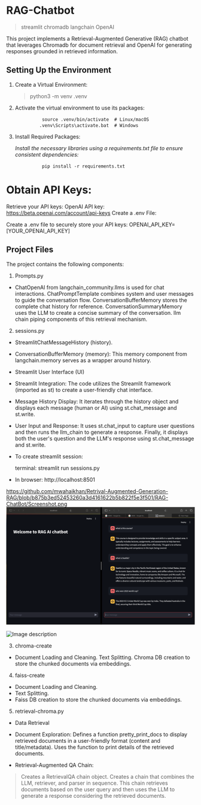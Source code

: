# RAG-Chatbot

> streamlit 
> chromadb
> langchain
> OpenAI

This project implements a Retrieval-Augmented Generative (RAG) chatbot that leverages Chromadb for document retrieval and OpenAI for generating responses grounded in retrieved information. 

## Setting Up the Environment

1. Create a Virtual Environment:

     > python3 -m venv .venv


2. Activate the virtual environment to use its packages:

                 source .venv/bin/activate  # Linux/macOS
                .venv\Scripts\activate.bat  # Windows
  
3. Install Required Packages:

      *Install the necessary libraries using a requirements.txt file to ensure consistent dependencies:*

                 pip install -r requirements.txt


# Obtain API Keys:

Retrieve your API keys:
OpenAI API key: https://beta.openai.com/account/api-keys
Create a .env File:

Create a .env file to securely store your API keys:
OPENAI_API_KEY=[YOUR_OPENAI_API_KEY]

## Project Files

The project contains the following components:

1. Prompts.py
* ChatOpenAI from langchain_community.llms is used for chat interactions.
ChatPromptTemplate combines system and user messages to guide the conversation flow.
ConversationBufferMemory stores the complete chat history for reference.
ConversationSummaryMemory uses the LLM to create a concise summary of the conversation.
llm chain piping components of this retrieval mechanism.

2. sessions.py

* StreamlitChatMessageHistory (history).
* ConversationBufferMemory (memory): This memory component from langchain.memory serves as a wrapper around history.
* Streamlit User Interface (UI)
* Streamlit Integration: The code utilizes the Streamlit framework (imported as st) to create a user-friendly chat interface.
* Message History Display: It iterates through the history object and displays each message (human or AI) using st.chat_message and st.write.
* User Input and Response: It uses st.chat_input to capture user questions and then runs the llm_chain to generate a response. Finally, it displays both the user's question and the LLM's response using st.chat_message and st.write.

* To create streamlit session:

     terminal:
          streamlit run sessions.py
* In browser:
     http://localhost:8501

https://github.com/mwahajkhan/Retrival-Augmented-Generation-RAG/blob/b875b3ed52453260a3d4161622b5b822f5e3f501/RAG-ChatBot/Screenshot.png
![Image description](RAG-ChatBot/Screenshot.png)

![Image description](RAG-ChatBot/https://github.com/mwahajkhan/Retrival-Augmented-Generation-RAG/blob/b875b3ed52453260a3d4161622b5b822f5e3f501/RAG-ChatBot/Screenshot.png
)

3. chroma-create

* Document Loading and Cleaning.
Text Splitting.
Chroma DB creation to store the chunked documents via embeddings.

4. faiss-create

* Document Loading and Cleaning.
* Text Splitting.
* Faiss DB creation to store the chunked documents via embeddings.

5. retrieval-chroma.py

* Data Retrieval

* Document Exploration: Defines a function pretty_print_docs to display retrieved documents in a user-friendly format (content and title/metadata).
Uses the function to print details of the retrieved documents.

* Retrieval-Augmented QA Chain:
> Creates a RetrievalQA chain object.
> Creates a chain that combines the LLM, retriever, and parser in sequence. 
> This chain retrieves documents based on the user query and then uses the LLM to generate a response considering the retrieved documents.

